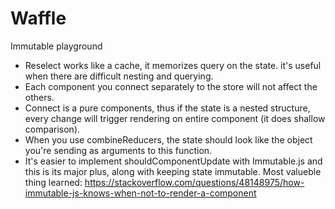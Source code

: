 # Waffle
Immutable playground

- Reselect works like a cache, it memorizes query on the state. it's useful when there are difficult nesting and querying.
- Each component you connect separately to the store will not affect the others.
- Connect is a pure components, thus if the state is a nested structure, every change will trigger rendering on entire component (it does shallow comparison).
- When you use combineReducers, the state should look like the object you're sending as arguments to this function.
- It's easier to implement shouldComponentUpdate with Immutable.js and this is its major plus, along with keeping state immutable.
Most valueble thing learned: https://stackoverflow.com/questions/48148975/how-immutable-js-knows-when-not-to-render-a-component
